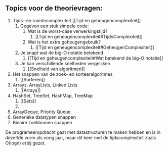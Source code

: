    

## Topics voor de theorievragen:
1. Tijds- en ruimtecomplexiteit [[Tijd en geheugencomplexiteit]]	
	1. Gegeven een stuk simpele code:
		1. Wat is de worst-case verwerkingstijd?
			1. [[Tijd en geheugencomplexiteit#TijdsComplexiteit]]	
		2. Wat is het extra geheugengebruik?
			1. [[Tijd en geheugencomplexiteit#GeheugenComplexiteit]]	
	2. Je snapt wat de big-O notatie betekend
		1. [[Tijd en geheugencomplexiteit#Wat betekend de big-O notatie]]	
	3. Je kan verschillende snelheden vergelijken
		1. [[Snelheid van algoritmen]]
2. Het snappen van de zoek- en sorteeralgoritmes
	1. [[Sorteren]]
3. Arrays, ArrayLists, Linked Lists
	1. [[Arrays]]
4. HashSet, TreeSet, HashMap, TreeMap
	1. [[Sets]]
	2. 
5. ArrayDeque, Priority Queue
6. Generieke datatypen snappen
7. Binaire zoekbomen snappen

   
De programeeropdracht gaat met datastructuren te maken hebben en is in dezelfde vorm als vorig jaar, maar dit keer met de tijdscomplexiteit zoals O(log⁡n) erbij gezet.